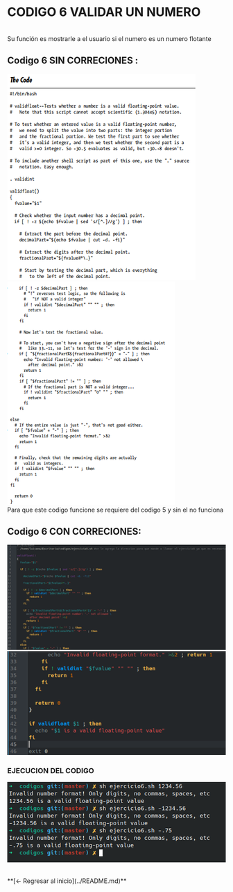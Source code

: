 # **CODIGO 6 VALIDAR UN NUMERO**
<br>
Su función es mostrarle a el usuario si el numero es un numero flotante 
<br>

## Codigo 6 SIN CORRECIONES : 
![codigo6.png](codigo6.png)
![codigo6-1.png](codigo6-1.png)
<br>
Para que este codigo funcione se requiere del codigo 5 y sin el no funciona 
<br>

## Codigo 6 CON CORRECIONES: 
![CODIGO6.png](CODIGO6.png)
![CODIGO6-1.png](CODIGO6-1.png)

### **EJECUCION DEL CODIGO**
![ejecucion.png](ejecucion.png)


<br>
**[<- Regresar al inicio](../README.md)**
